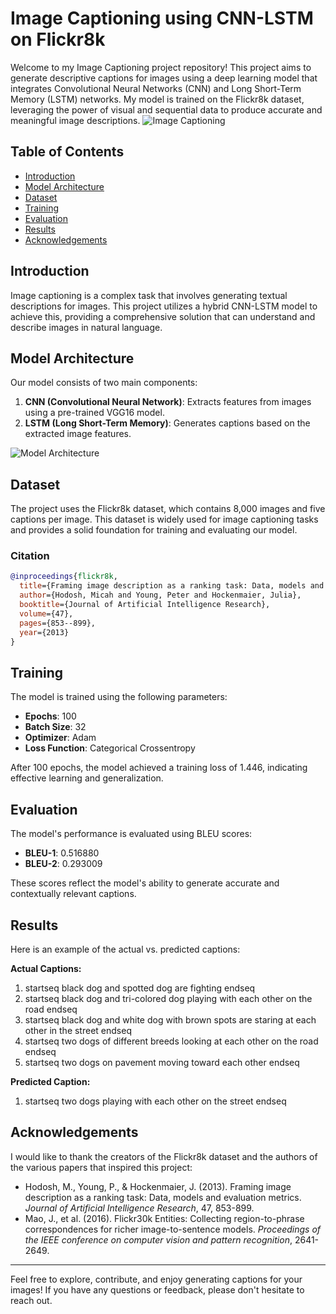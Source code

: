 # Image Captioning using CNN-LSTM on Flickr8k

Welcome to my Image Captioning project repository! This project aims to generate descriptive captions for images using a deep learning model that integrates Convolutional Neural Networks (CNN) and Long Short-Term Memory (LSTM) networks. My model is trained on the Flickr8k dataset, leveraging the power of visual and sequential data to produce accurate and meaningful image descriptions.
![Image Captioning](https://github.com/melikecolak/image-captioning/assets/73293751/12d0f6c3-dda4-4e8d-a353-195306033fce)

## Table of Contents

- [Introduction](#introduction)
- [Model Architecture](#model-architecture)
- [Dataset](#dataset)
- [Training](#training)
- [Evaluation](#evaluation)
- [Results](#results)
- [Acknowledgements](#acknowledgements)

## Introduction

Image captioning is a complex task that involves generating textual descriptions for images. This project utilizes a hybrid CNN-LSTM model to achieve this, providing a comprehensive solution that can understand and describe images in natural language.

## Model Architecture

Our model consists of two main components:

1. **CNN (Convolutional Neural Network)**: Extracts features from images using a pre-trained VGG16 model.
2. **LSTM (Long Short-Term Memory)**: Generates captions based on the extracted image features.

![Model Architecture](https://github.com/melikecolak/image-captioning/assets/73293751/c6126250-2715-4382-a420-e0922ee8fb53)

## Dataset

The project uses the Flickr8k dataset, which contains 8,000 images and five captions per image. This dataset is widely used for image captioning tasks and provides a solid foundation for training and evaluating our model.

### Citation

```bibtex
@inproceedings{flickr8k,
  title={Framing image description as a ranking task: Data, models and evaluation metrics},
  author={Hodosh, Micah and Young, Peter and Hockenmaier, Julia},
  booktitle={Journal of Artificial Intelligence Research},
  volume={47},
  pages={853--899},
  year={2013}
}
```

## Training

The model is trained using the following parameters:

- **Epochs**: 100
- **Batch Size**: 32
- **Optimizer**: Adam
- **Loss Function**: Categorical Crossentropy

After 100 epochs, the model achieved a training loss of 1.446, indicating effective learning and generalization.

## Evaluation

The model's performance is evaluated using BLEU scores:

- **BLEU-1**: 0.516880
- **BLEU-2**: 0.293009

These scores reflect the model's ability to generate accurate and contextually relevant captions.

## Results

Here is an example of the actual vs. predicted captions:

**Actual Captions:**
1. startseq black dog and spotted dog are fighting endseq
2. startseq black dog and tri-colored dog playing with each other on the road endseq
3. startseq black dog and white dog with brown spots are staring at each other in the street endseq
4. startseq two dogs of different breeds looking at each other on the road endseq
5. startseq two dogs on pavement moving toward each other endseq

**Predicted Caption:**
1. startseq two dogs playing with each other on the street endseq

## Acknowledgements

I would like to thank the creators of the Flickr8k dataset and the authors of the various papers that inspired this project:

- Hodosh, M., Young, P., & Hockenmaier, J. (2013). Framing image description as a ranking task: Data, models and evaluation metrics. *Journal of Artificial Intelligence Research*, 47, 853-899.
- Mao, J., et al. (2016). Flickr30k Entities: Collecting region-to-phrase correspondences for richer image-to-sentence models. *Proceedings of the IEEE conference on computer vision and pattern recognition*, 2641-2649.

---

Feel free to explore, contribute, and enjoy generating captions for your images! If you have any questions or feedback, please don't hesitate to reach out.
